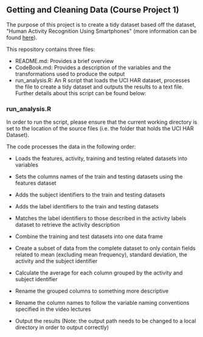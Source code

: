 ## Getting and Cleaning Data (Course Project 1)

The purpose of this project is to create a tidy dataset based off the dataset, "Human Activity Recognition Using Smartphones" (more information can be found <a href="http://archive.ics.uci.edu/ml/datasets/Human+Activity+Recognition+Using+Smartphones">here</a>).

This repository contains three files:
* README.md: Provides a brief overview
* CodeBook.md: Provides a description of the variables and the transformations used to produce the output
* run_analysis.R: An R script that loads the UCI HAR dataset, processes the file to create a tidy dataset and outputs the results to a text file. Further details about this script can be found below:

### run_analysis.R

In order to run the script, please ensure that the current working directory is set to the location of the source files (i.e. the folder that holds the UCI HAR Dataset).

The code processes the data in the following order:

* Loads the features, activity, training and testing related datasets into variables

* Sets the columns names of the train and testing datasets using the features dataset

* Adds the subject identifiers to the train and testing datasets

* Adds the label identifiers to the train and testing datasets

* Matches the label identifiers to those described in the activity labels dataset to retrieve the activity description

* Combine the training and test datasets into one data frame

* Create a subset of data from the complete dataset to only contain fields related to mean (excluding mean frequency), standard deviation, the activity and the subject identifier

* Calculate the average for each column grouped by the activity and subject identifier

* Rename the grouped columns to something more descriptive

* Rename the column names to follow the variable naming conventions specified in the video lectures

* Output the results (Note: the output path needs to be changed to a local directory in order to output correctly)

